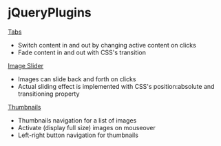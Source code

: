 jQueryPlugins
=============

[Tabs](http://linhbui.github.io/jQueryPlugins/tabs/tabs.html "Title")
- Switch content in and out by changing active content on clicks
- Fade content in and out with CSS's transition

[Image Slider](http://linhbui.github.io/jQueryPlugins/carousel/carousel.html "Title")
- Images can slide back and forth on clicks
- Actual sliding effect is implemented with CSS's position:absolute and transitioning property

[Thumbnails](http://linhbui.github.io/jQueryPlugins/thumbnails/thumbnails.html "Title")
- Thumbnails navigation for a list of images
- Activate (display full size) images on mouseover
- Left-right button navigation for thumbnails
